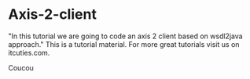 Axis-2-client
=============

"In this tutorial we are going to code an axis 2 client based on wsdl2java approach." This is a tutorial material. For more great tutorials visit us on itcuties.com.

Coucou
